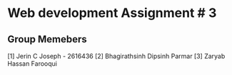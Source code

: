 # Web development Assignment # 3

## Group Memebers

[1] Jerin C Joseph - 2616436
[2] Bhagirathsinh Dipsinh Parmar
[3] Zaryab Hassan Farooqui
